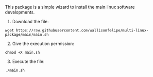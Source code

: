 This package is a simple wizard to install the main linux software developments.


1) Download the file:
```
wget https://raw.githubusercontent.com/wallisonfelipe/multi-linux-package/main/main.sh
```

2) Give the execution permission:

```
chmod +X main.sh
```

3) Execute the file:

```
./main.sh
```
